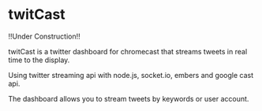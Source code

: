 twitCast
========

!!Under Construction!!

twitCast is a twitter dashboard for chromecast that streams tweets in real time to the display.

Using twitter streaming api with node.js, socket.io, embers and google cast api.

The dashboard allows you to stream tweets by keywords or user account.